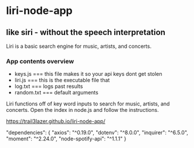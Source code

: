 # liri-node-app
## like siri - without the speech interpretation

Liri is a basic search engine for music, artists, and concerts.

### App contents overview
- keys.js	=== this file makes it so your api keys dont get stolen
- liri.js	=== this is the executable file that
- log.txt	=== logs past results
- random.txt === default arguments

Liri functions off of key word inputs to search for music, artists, and concerts.
Open the index in node.js and follow the instructions.




https://trail3lazer.github.io/liri-node-app/

  "dependencies": {
    "axios": "^0.19.0",
    "dotenv": "^8.0.0",
    "inquirer": "^6.5.0",
    "moment": "^2.24.0",
    "node-spotify-api": "^1.1.1"
  }
